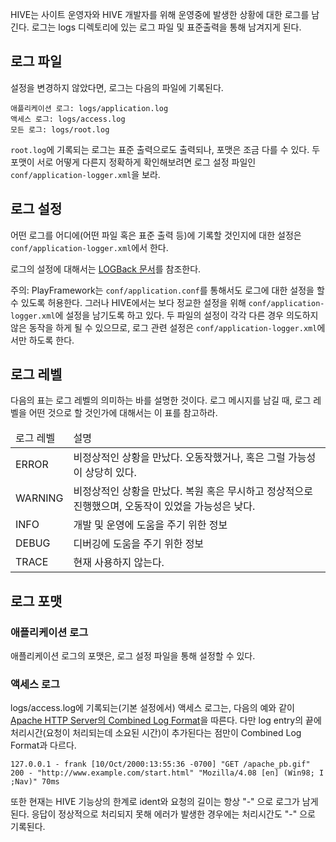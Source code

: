 HIVE는 사이트 운영자와 HIVE 개발자를 위해 운영중에 발생한 상황에 대한 로그를 남긴다. 로그는 logs 디렉토리에 있는 로그 파일 및 표준출력을 통해 남겨지게 된다.

로그 파일
---------

설정을 변경하지 않았다면, 로그는 다음의 파일에 기록된다.

    애플리케이션 로그: logs/application.log
    액세스 로그: logs/access.log
    모든 로그: logs/root.log

`root.log`에 기록되는 로그는 표준 출력으로도 출력되나, 포맷은 조금 다를 수 있다. 두 포맷이 서로 어떻게 다른지 정확하게 확인해보려면 로그 설정 파일인 `conf/application-logger.xml`을 보라.

로그 설정
---------

어떤 로그를 어디에(어떤 파일 혹은 표준 출력 등)에 기록할 것인지에 대한 설정은 `conf/application-logger.xml`에서 한다.

로그의 설정에 대해서는 [LOGBack 문서](http://logback.qos.ch/documentation.html)를 참조한다.

주의: PlayFramework는 `conf/application.conf`를 통해서도 로그에 대한 설정을 할 수 있도록 허용한다. 그러나 HIVE에서는 보다 정교한 설정을 위해 `conf/application-logger.xml`에 설정을 남기도록 하고 있다. 두 파일의 설정이 각각 다른 경우 의도하지 않은 동작을 하게 될 수 있으므로, 로그 관련 설정은 `conf/application-logger.xml`에서만 하도록 한다.

로그 레벨
---------

다음의 표는 로그 레벨의 의미하는 바를 설명한 것이다. 로그 메시지를 남길 때, 로그 레벨을 어떤 것으로 할 것인가에 대해서는 이 표를 참고하라.

<table>
<thead>
<tr><td>로그 레벨</td><td>설명</td></tr>
</thead>
<tbody>
<tr><td>ERROR</td><td>비정상적인 상황을 만났다. 오동작했거나, 혹은 그럴 가능성이 상당히 있다.</td></tr>
<tr><td>WARNING</td><td>비정상적인 상황을 만났다. 복원 혹은 무시하고 정상적으로 진행했으며, 오동작이 있었을 가능성은 낮다.</td></tr>
<tr><td>INFO</td><td>개발 및 운영에 도움을 주기 위한 정보</td></tr>
<tr><td>DEBUG</td><td>디버깅에 도움을 주기 위한 정보</td></tr>
<tr><td>TRACE</td><td>현재 사용하지 않는다.</td></tr>
</tbody>
</table>

로그 포맷
---------

### 애플리케이션 로그

애플리케이션 로그의 포맷은, 로그 설정 파일을 통해 설정할 수 있다.

### 액세스 로그

logs/access.log에 기록되는(기본 설정에서) 액세스 로그는, 다음의 예와 같이 [Apache HTTP Server의 Combined Log Format](http://httpd.apache.org/docs/2.2/logs.html)을 따른다. 다만 log entry의 끝에 처리시간(요청이 처리되는데 소요된 시간)이 추가된다는 점만이 Combined Log Format과 다르다.

    127.0.0.1 - frank [10/Oct/2000:13:55:36 -0700] "GET /apache_pb.gif" 200 - "http://www.example.com/start.html" "Mozilla/4.08 [en] (Win98; I ;Nav)" 70ms

또한 현재는 HIVE 기능상의 한계로 ident와 요청의 길이는 항상 "-" 으로 로그가 남게 된다. 응답이 정상적으로 처리되지 못해 에러가 발생한 경우에는 처리시간도 "-" 으로 기록된다.
